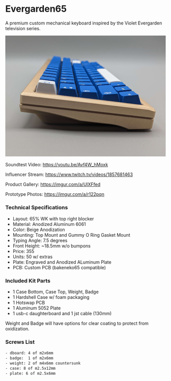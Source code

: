 # Evergarden65 
A premium custom mechanical keyboard inspired by the Violet Evergarden television series.

![alt text](https://github.com/fiction99/Violet65/blob/main/media/PXL_20230531_015030285.jpg)

Soundtest Video: https://youtu.be/Avf4W_hMoxk

Influencer Stream: https://www.twitch.tv/videos/1857681463

Product Gallery: https://imgur.com/a/UlXFfed

Prototype Photos: https://imgur.com/a/r122pqn

### Technical Specifications ###

- Layout: 65% WK with top right blocker 
- Material: Anodized Aluminum 6061
- Color: Beige Anodization
- Mounting: Top Mount and Gummy O Ring Gasket Mount
- Typing Angle: 7.5 degrees
- Front Height: ~18.5mm w/o bumpons
- Price: 355
- Units: 50 w/ extras
- Plate: Engraved and Anodized ALuminum Plate
- PCB: Custom PCB (bakeneko65 compatible)

### Included Kit Parts ### 
- 1 Case Bottom, Case Top, Weight, Badge 
- 1 Hardshell Case w/ foam packaging
- 1 Hotswap PCB
- 1 Aluminum 5052 Plate
- 1 usb-c daughterboard and 1 jst cable (130mm)

Weight and Badge will have options for clear coating to protect from oxidization.

### Screws List ###
    - dboard: 4 of m2x6mm 
    - badge:  1 of m2x6mm 
    - weight: 2 of m4x6mm countersunk
    - case: 8 of m2.5x12mm
    - plate: 6 of m2.5x6mm

